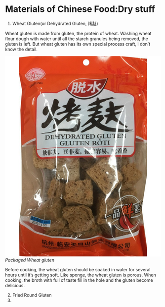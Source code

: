 # Materials of Chinese Food:Dry stuff

1. Wheat Gluten(or Dehydrated Gluten, 烤麸)

Wheat gluten is made from gluten, the protein of wheat. Washing wheat flour dough with water until all the starch granules being removed, the gluten is left. But wheat gluten has its own special process craft, I don’t know the detail.



![wheat gluten](dehydrated_gluten.jpg) *Packaged Wheat gluten*



Before cooking, the wheat gluten should be soaked in water for several hours until it’s getting soft. Like sponge, the wheat gluten is porous. When cooking, the broth with full of taste fill in the hole and the gluten become delicious.

2. Fried Round Gluten 
3. 